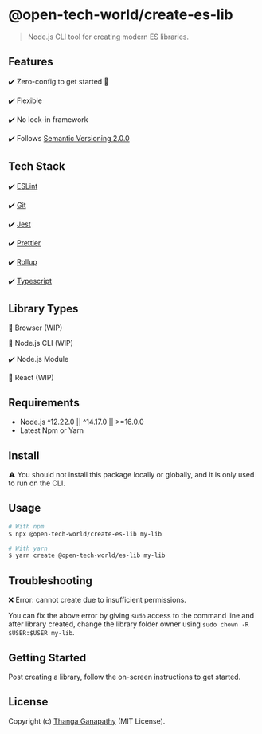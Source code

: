 # @open-tech-world/create-es-lib

> Node.js CLI tool for creating modern ES libraries.

## Features

✔️ Zero-config to get started 🚀

✔️ Flexible

✔️ No lock-in framework

✔️ Follows [Semantic Versioning 2.0.0](https://semver.org/)

## Tech Stack

✔️ [ESLint](https://eslint.org/)

✔️ [Git](https://git-scm.com/)

✔️ [Jest](https://jestjs.io/)

✔️ [Prettier](https://prettier.io/)

✔️ [Rollup](https://rollupjs.org/guide/en/)

✔️ [Typescript](https://www.typescriptlang.org/)

## Library Types

🚧 Browser (WIP)

🚧 Node.js CLI (WIP)

✔️ Node.js Module

🚧 React (WIP)

## Requirements

- Node.js ^12.22.0 || ^14.17.0 || >=16.0.0
- Latest Npm or Yarn

## Install

⚠️ You should not install this package locally or globally, and it is only used to run on the CLI.

## Usage

```bash
# With npm
$ npx @open-tech-world/create-es-lib my-lib

# With yarn
$ yarn create @open-tech-world/es-lib my-lib
```

## Troubleshooting

❌ Error: cannot create due to insufficient permissions.

You can fix the above error by giving `sudo` access to the command line and after library created, change the library folder owner using `sudo chown -R $USER:$USER my-lib`.

## Getting Started

Post creating a library, follow the on-screen instructions to get started.

## License

Copyright (c) [Thanga Ganapathy](https://github.com/Thanga-Ganapathy) (MIT License).
